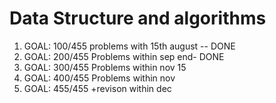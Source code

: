 # Data Structure and algorithms
1. GOAL: 100/455 problems with 15th august -- DONE 
2. GOAL: 200/455 Problems within sep end- DONE
3. GOAL: 300/455 Problems within nov 15
4. GOAL: 400/455 Problems within nov
5. GOAL: 455/455 +revison within dec
